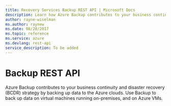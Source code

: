 ```yaml
---
title: Recovery Services Backup REST API | Microsoft Docs
description: Learn how Azure Backup contributes to your business continuity and disaster recovery (BCDR) strategy by backing up data to the Azure clouds.
author: rayne-wiselman
ms.author: raynew
ms.date: 08/28/2017
ms.topic: reference
ms.service: azure
ms.devlang: rest-api
service_description: To be added
---
```


# Backup REST API

Azure Backup contributes to your business continuity and disaster recovery (BCDR) strategy by backing up data to the Azure clouds. Use Backup to back up data on virtual machines running on-premises, and on Azure VMs.

